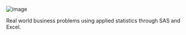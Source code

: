 ![image](https://github.com/user-attachments/assets/1bfc8dfd-ff19-47f3-abe9-d1de122479d7)

Real world business problems using applied statistics through SAS and Excel.
